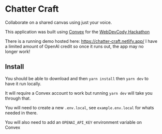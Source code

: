 # Chatter Craft

Collaborate on a shared canvas using just your voice.

This application was built using [Convex](https://convex.dev) for the [WebDevCody Hackathon](https://hackathon.webdevcody.com/)

There is a running demo hosted here: https://chatter-craft.netlify.app/ I have a limited amount of OpenAI credit so once it runs out, the app may no longer work! 

## Install

You should be able to download and then `yarn install` then `yarn dev` to have it run locally.

It will require a Convex account to work but running `yarn dev` will take you through that.

You will need to create a new `.env.local`, see `example.env.local` for whats needed in there. 

You will also need to add an `OPENAI_API_KEY` environment variable on Convex
